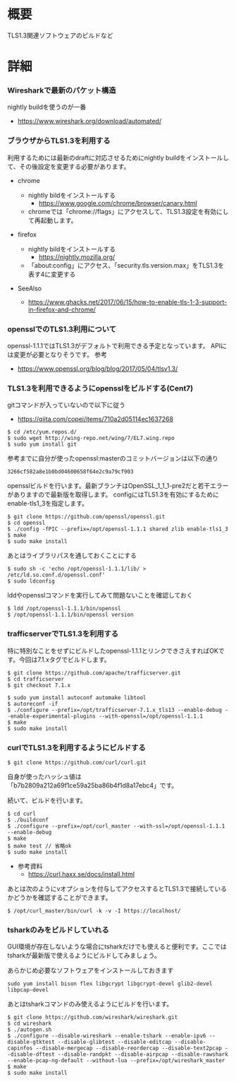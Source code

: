 # 概要
TLS1.3関連ソフトウェアのビルドなど

# 詳細
### Wiresharkで最新のパケット構造
nightly buildを使うのが一番
- https://www.wireshark.org/download/automated/

### ブラウザからTLS1.3を利用する
利用するためには最新のdraftに対応させるためにnightly buildをインストールして、その後設定を変更する必要があります。
- chrome
  - nightly bildをインストールする
    - https://www.google.com/chrome/browser/canary.html
  - chromeでは「chrome://flags」にアクセスして、TLS1.3設定を有効にして再起動します。
- firefox
  - nightly bildをインストールする
    - https://nightly.mozilla.org/
  - 「about:config」にアクセス、「security.tls.version.max」をTLS1.3を表す4に変更する

- SeeAlso
  - https://www.ghacks.net/2017/06/15/how-to-enable-tls-1-3-support-in-firefox-and-chrome/

### opensslでのTLS1.3利用について
openssl-1.1.1ではTLS1.3がデフォルトで利用できる予定となっています。
APIには変更が必要となりそうです。
参考
- https://www.openssl.org/blog/blog/2017/05/04/tlsv1.3/

### TLS1.3を利用できるようにopensslをビルドする(Cent7)
gitコマンドが入っていないので以下に従う
- https://qiita.com/copei/items/710a2d05114ec1637268
```
$ cd /etc/yum.repos.d/
$ sudo wget http://wing-repo.net/wing/7/EL7.wing.repo
$ sudo yum install git
```

参考までに自分が使ったopenssl:masterのコミットバージョンは以下の通り
```
3266cf582a8e1b0bd04600658f64e2c9a79cf903
```

opensslビルドを行います。最新ブランチはOpenSSL_1_1_1-pre2だと若干エラーがありますので最新版を取得します。
configにはTLS1.3を有効にするためにenable-tls1_3を指定します。
```
$ git clone https://github.com/openssl/openssl.git
$ cd openssl
$ ./config -fPIC --prefix=/opt/openssl-1.1.1 shared zlib enable-tls1_3
$ make
$ sudo make install
```

あとはライブラリパスを通しておくことにする
```
$ sudo sh -c 'echo /opt/openssl-1.1.1/lib/ > /etc/ld.so.conf.d/openssl.conf'
$ sudo ldconfig
```

lddやopensslコマンドを実行してみて問題ないことを確認しておく
```
$ ldd /opt/openssl-1.1.1/bin/openssl        
$ /opt/openssl-1.1.1/bin/openssl version
```

### trafficserverでTLS1.3を利用する
特に特別なことをせずにビルドしたopenssl-1.1.1とリンクできさえすればOKです。今回は7.1.xタグでビルドします。
```
$ git clone https://github.com/apache/trafficserver.git
$ cd trafficserver
$ git checkout 7.1.x
```

```
$ sudo yum install autoconf automake libtool
$ autoreconf -if
$ ./configure --prefix=/opt/trafficserver-7.1.x_tls13 --enable-debug --enable-experimental-plugins --with-openssl=/opt/openssl-1.1.1
$ make
$ sudo make install
```

### curlでTLS1.3を利用するようにビルドする
```
$ git clone https://github.com/curl/curl.git
```
自身が使ったハッシュ値は「b7b2809a212a69f1ce59a25ba86b4f1d8a17ebc4」です。

続いて、ビルドを行います。
```
$ cd curl
$ ./buildconf
$ ./configure --prefix=/opt/curl_master --with-ssl=/opt/openssl-1.1.1 --enable-debug
$ make
$ make test // 省略ok
$ sudo make install
```

- 参考資料
  - https://curl.haxx.se/docs/install.html

あとは次のようにvオプションを付与してアクセスするとTLS1.3で接続しているかどうかを確認することができます。
```
$ /opt/curl_master/bin/curl -k -v -I https://localhost/
```

### tsharkのみをビルドしていれる

GUI環境が存在しないような場合にtsharkだけでも使えると便利です。ここではtsharkが最新版で使えるようにビルドしてみましょう。

あらかじめ必要なソフトウェアをインストールしておきます
```
sudo yum install bison flex libgcrypt libgcrypt-devel glib2-devel libpcap-devel
```

あとはtsharkコマンドのみ使えるようにビルドを行います。
```
$ git clone https://github.com/wireshark/wireshark.git
$ cd wireshark
$ ./autogen.sh
$ ./configure --disable-wireshark --enable-tshark --enable-ipv6 --disable-gtktest --disable-glibtest --disable-editcap --disable-capinfos --disable-mergecap --disable-reordercap --disable-text2pcap --disable-dftest --disable-randpkt --disable-airpcap --disable-rawshark --enable-pcap-ng-default --without-lua --prefix=/opt/wireshark_master
$ make
$ sudo make install
```
